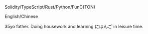 Solidity/TypeScript/Rust/Python/FunC(TON)

English/Chinese

35yo father. Doing housework and learning にほんご in leisure time.
